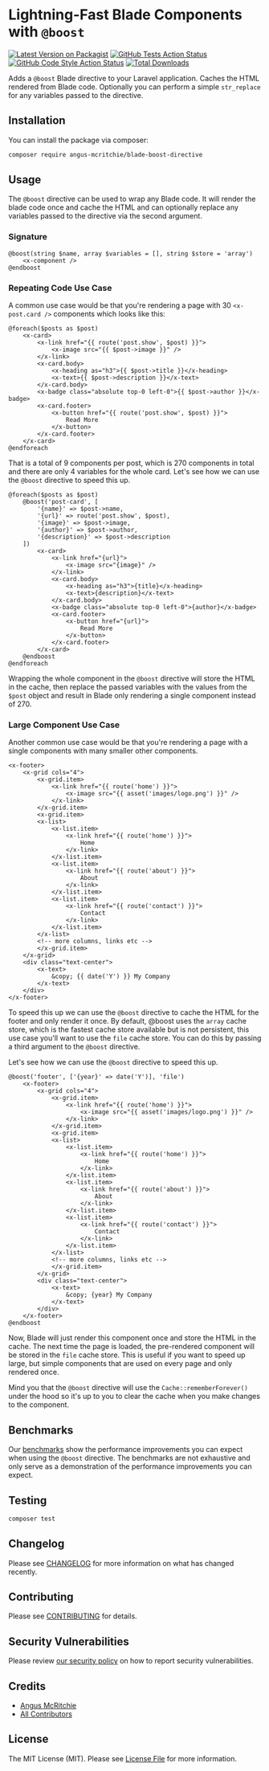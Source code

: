 # Lightning-Fast Blade Components with `@boost`

[![Latest Version on Packagist](https://img.shields.io/packagist/v/angus-mcritchie/blade-boost-directive.svg?style=flat-square)](https://packagist.org/packages/angus-mcritchie/blade-boost-directive)
[![GitHub Tests Action Status](https://img.shields.io/github/actions/workflow/status/angus-mcritchie/blade-boost-directive/run-tests.yml?branch=main&label=tests&style=flat-square)](https://github.com/angus-mcritchie/blade-boost-directive/actions?query=workflow%3Arun-tests+branch%3Amain)
[![GitHub Code Style Action Status](https://img.shields.io/github/actions/workflow/status/angus-mcritchie/blade-boost-directive/fix-php-code-style-issues.yml?branch=main&label=code%20style&style=flat-square)](https://github.com/angus-mcritchie/blade-boost-directive/actions?query=workflow%3A"Fix+PHP+code+style+issues"+branch%3Amain)
[![Total Downloads](https://img.shields.io/packagist/dt/angus-mcritchie/blade-boost-directive.svg?style=flat-square)](https://packagist.org/packages/angus-mcritchie/blade-boost-directive)

Adds a `@boost` Blade directive to your Laravel application. Caches the HTML rendered from Blade code. Optionally you can perform a simple `str_replace` for any variables passed to the directive.

## Installation

You can install the package via composer:

```bash
composer require angus-mcritchie/blade-boost-directive
```

## Usage
The `@boost` directive can be used to wrap any Blade code. It will render the blade code once and cache the HTML and can optionally replace any variables passed to the directive via the second argument.


### Signature
```blade
@boost(string $name, array $variables = [], string $store = 'array')
    <x-component />
@endboost
```

### Repeating Code Use Case
A common use case would be that you're rendering a page with 30 `<x-post.card />` components which looks like this:

```blade
@foreach($posts as $post)
    <x-card>
        <x-link href="{{ route('post.show', $post) }}">
            <x-image src="{{ $post->image }}" />
        </x-link>
        <x-card.body>
            <x-heading as="h3">{{ $post->title }}</x-heading>
            <x-text>{{ $post->description }}</x-text>
        </x-card.body>
        <x-badge class="absolute top-0 left-0">{{ $post->author }}</x-badge>
        <x-card.footer>
            <x-button href="{{ route('post.show', $post) }}">
                Read More
            </x-button>
        </x-card.footer>
    </x-card>
@endforeach
```

That is a total of 9 components per post, which is 270 components in total and there are only 4 variables for the whole card.
Let's see how we can use the `@boost` directive to speed this up.

```blade
@foreach($posts as $post)
    @boost('post-card', [
        '{name}' => $post->name,
        '{url}' => route('post.show', $post),
        '{image}' => $post->image,
        '{author}' => $post->author,
        '{description}' => $post->description
    ])
        <x-card>
            <x-link href="{url}">
                <x-image src="{image}" />
            </x-link>
            <x-card.body>
                <x-heading as="h3">{title}</x-heading>
                <x-text>{description}</x-text>
            </x-card.body>
            <x-badge class="absolute top-0 left-0">{author}</x-badge>
            <x-card.footer>
                <x-button href="{url}">
                    Read More
                </x-button>
            </x-card.footer>
        </x-card>
    @endboost
@endforeach
```

Wrapping the whole component in the `@boost` directive will store the HTML in the cache, then replace the passed variables with the values from the `$post` object and result in Blade only rendering a single component instead of 270.

### Large Component Use Case
Another common use case would be that you're rendering a page with a single components with many smaller other components.

```blade
<x-footer>
    <x-grid cols="4">
        <x-grid.item>
            <x-link href="{{ route('home') }}">
                <x-image src="{{ asset('images/logo.png') }}" />
            </x-link>
        </x-grid.item>
        <x-grid.item>
        <x-list>
            <x-list.item>
                <x-link href="{{ route('home') }}">
                    Home
                </x-link>
            </x-list.item>
            <x-list.item>
                <x-link href="{{ route('about') }}">
                    About
                </x-link>
            </x-list.item>
            <x-list.item>
                <x-link href="{{ route('contact') }}">
                    Contact
                </x-link>
            </x-list.item>
        </x-list>
        <!-- more columns, links etc -->
        </x-grid.item>
    </x-grid>
    <div class="text-center">
        <x-text>
            &copy; {{ date('Y') }} My Company
        </x-text>
    </div>
</x-footer>
```

To speed this up we can use the `@boost` directive to cache the HTML for the footer and only render it once.
By default, @boost uses the `array` cache store, which is the fastest cache store available but is not persistent, this use case you'll want to use the `file` cache store.
You can do this by passing a third argument to the `@boost` directive.

Let's see how we can use the `@boost` directive to speed this up.
```blade
@boost('footer', ['{year}' => date('Y')], 'file')
    <x-footer>
        <x-grid cols="4">
            <x-grid.item>
                <x-link href="{{ route('home') }}">
                    <x-image src="{{ asset('images/logo.png') }}" />
                </x-link>
            </x-grid.item>
            <x-grid.item>
            <x-list>
                <x-list.item>
                    <x-link href="{{ route('home') }}">
                        Home
                    </x-link>
                </x-list.item>
                <x-list.item>
                    <x-link href="{{ route('about') }}">
                        About
                    </x-link>
                </x-list.item>
                <x-list.item>
                    <x-link href="{{ route('contact') }}">
                        Contact
                    </x-link>
                </x-list.item>
            </x-list>
            <!-- more columns, links etc -->
            </x-grid.item>
        </x-grid>
        <div class="text-center">
            <x-text>
                &copy; {year} My Company
            </x-text>
        </div>
    </x-footer>
@endboost
```

Now, Blade will just render this component once and store the HTML in the cache. The next time the page is loaded, the pre-rendered component will be stored in the `file` cache store. This is useful if you want to speed up large, but simple components that are used on every page and only rendered once.

Mind you that the `@boost` directive will use the `Cache::rememberForever()` under the hood so it's up to you to clear the cache when you make changes to the component.


## Benchmarks
Our [benchmarks](./benchmarks.md) show the performance improvements you can expect when using the `@boost` directive. The benchmarks are not exhaustive and only serve as a demonstration of the performance improvements you can expect.

## Testing

```bash
composer test
```

## Changelog

Please see [CHANGELOG](CHANGELOG.md) for more information on what has changed recently.

## Contributing

Please see [CONTRIBUTING](CONTRIBUTING.md) for details.

## Security Vulnerabilities

Please review [our security policy](../../security/policy) on how to report security vulnerabilities.

## Credits

- [Angus McRitchie](https://github.com/angus-mcritchie)
- [All Contributors](../../contributors)

## License

The MIT License (MIT). Please see [License File](LICENSE.md) for more information.
